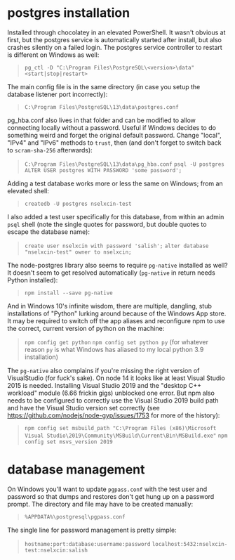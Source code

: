 # postgres installation

Installed through chocolatey in an elevated PowerShell. It wasn't obvious at first, but the postgres service is automatically started after install, but also crashes silently on a failed login. The postgres service controller to restart is different on Windows as well:

> `pg_ctl -D "C:\Program Files\PostgreSQL\<version>\data" <start|stop|restart>`

The main config file is in the same directory (in case you setup the database listener port incorrectly):

> `C:\Program Files\PostgreSQL\13\data\postgres.conf`

pg_hba.conf also lives in that folder and can be modified to allow connecting locally without a password. Useful if Windows decides to do something weird and forget the original default password. Change "local", "IPv4" and "IPv6" methods to `trust`, then (and don't forget to switch back to `scram-sha-256` afterwards):

> `C:\Program Files\PostgreSQL\13\data\pg_hba.conf`
> `psql -U postgres`
> `ALTER USER postgres WITH PASSWORD 'some password';`

Adding a test database works more or less the same on Windows; from an elevated shell:

> `createdb -U postgres nselxcin-test`

I also added a test user specifically for this database, from within an admin `psql` shell (note the single quotes for password, but double quotes to escape the database name):

> `create user nselxcin with password 'salish';`
> `alter database "nselxcin-test" owner to nselxcin;`

The node-postgres library also seems to require `pg-native` installed as well? It doesn't seem to get resolved automatically (`pg-native` in return needs Python installed):

> `npm install --save pg-native`

And in Windows 10's infinite wisdom, there are multiple, dangling, stub installations of "Python" lurking around because of the Windows App store. It may be required to switch off the app aliases and reconfigure npm to use the correct, current version of python on the machine:

> `npm config get python`
> `npm config set python py` (for whatever reason `py` is what Windows has aliased to my local python 3.9 installation)

The `pg-native` also complains if you're missing the right version of VisualStudio (for fuck's sake). On node 14 it looks like at least Visual Studio 2015 is needed. Installing Visual Studio 2019 and the "desktop C++ workload" module (6.66 frickin gigs) unblocked one error. But npm also needs to be configured to correctly use the Visual Studio 2019 build path and have the Visual Studio version set correctly (see https://github.com/nodejs/node-gyp/issues/1753 for more of the history):

> `npm config set msbuild_path "C:\Program Files (x86)\Microsoft Visual Studio\2019\Community\MSBuild\Current\Bin\MSBuild.exe"`
> `npm config set msvs_version 2019`

# database management

On Windows you'll want to update `pgpass.conf` with the test user and password so that dumps and restores don't get hung up on a password prompt. The directory and file may have to be created manually:

> `%APPDATA%\postgresql\pgpass.conf`

The single line for password management is pretty simple:

> `hostname:port:database:username:password`
> `localhost:5432:nselxcin-test:nselxcin:salish`
